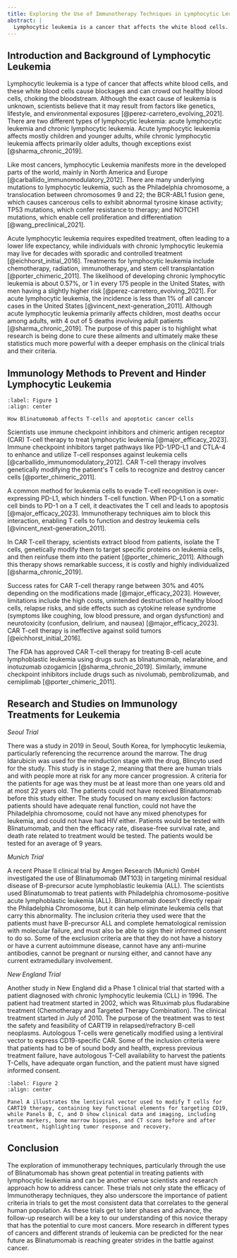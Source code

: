 ```yaml
---
title: Exploring the Use of Immunotherapy Techniques in Lymphocytic Leukemia
abstract: |
  Lymphocytic leukemia is a cancer that affects the white blood cells. It occurs when the cancerous, abnormal cells outcompete and reproduce more efficiently than the healthy cells in the body. Although there are therapies like chemotherapy and radiation, these therapies often lead to relapse or are simply not effective. Emerging Immunotherapy techniques like immune checkpoint inhibitors and chimeric antigen receptor (CAR T-cell) therapy offer a new gaze into what can be done to use the body’s own immune system to apoptotic cancer cells. This research review paper monitors advancements made in immunotherapy, highlighting clinical trials and research done in Seoul, Munich, and New England that investigate drugs like Blinatumomab and CART19 therapies. Despite great progress, there still need to be more consistent results in trials, costs need to be lowered, and the efficiency of immunotherapy needs to be muchswifter. For future research, trials on other diseases using the same techniques need to be underway, and the applications of this miracle drug need to be fully explored and pioneered. 
---
```


## Introduction and Background of Lymphocytic Leukemia

Lymphocytic leukemia is a type of cancer that affects white blood cells, and these white blood cells cause blockages and can crowd out healthy blood cells, choking the bloodstream. Although the exact cause of leukemia is unknown, scientists believe that it may result from factors like genetics, lifestyle, and environmental exposures [@perez-carretero_evolving_2021]. There are two different types of lymphocytic leukemia: acute lymphocytic leukemia and chronic lymphocytic leukemia. Acute lymphocytic leukemia affects mostly children and younger adults, while chronic lymphocytic leukemia affects primarily older adults, though exceptions exist [@sharma_chronic_2019].

Like most cancers, lymphocytic Leukemia manifests more in the developed parts of the world, mainly in North America and Europe [@carballido_immunomodulatory_2012]. There are many underlying mutations to lymphocytic leukemia, such as the Philadelphia chromosome, a translocation between chromosomes 9 and 22; the BCR-ABL1 fusion gene, which causes cancerous cells to exhibit abnormal tyrosine kinase activity; TP53 mutations, which confer resistance to therapy; and NOTCH1 mutations, which enable cell proliferation and differentiation [@wang_preclinical_2021].

Acute lymphocytic leukemia requires expedited treatment, often leading to a lower life expectancy, while individuals with chronic lymphocytic leukemia may live for decades with sporadic and controlled treatment [@eichhorst_initial_2016]. Treatments for lymphocytic leukemia include chemotherapy, radiation, immunotherapy, and stem cell transplantation [@porter_chimeric_2011]. The likelihood of developing chronic lymphocytic leukemia is about 0.57%, or 1 in every 175 people in the United States, with men having a slightly higher risk [@perez-carretero_evolving_2021]. For acute lymphocytic leukemia, the incidence is less than 1% of all cancer cases in the United States [@vincent_next-generation_2011]. Although acute lymphocytic leukemia primarily affects children, most deaths occur among adults, with 4 out of 5 deaths involving adult patients [@sharma_chronic_2019]. The purpose of this paper is to highlight what research is being done to cure these ailments and ultimately make these statistics much more powerful with a deeper emphasis on the clinical trials and their criteria. 

## Immunology Methods to Prevent and Hinder Lymphocytic Leukemia

```{figure} images/Blinatumomab MOA2.PNG
:label: Figure 1
:align: center

How Blinatumomab affects T-cells and apoptotic cancer cells
```


Scientists use immune checkpoint inhibitors and chimeric antigen receptor (CAR) T-cell therapy to treat lymphocytic leukemia [@major_efficacy_2023]. Immune checkpoint inhibitors target pathways like PD-1/PD-L1 and CTLA-4 to enhance and utilize T-cell responses against leukemia cells [@carballido_immunomodulatory_2012]. CAR T-cell therapy involves genetically modifying the patient's T cells to recognize and destroy cancer cells [@porter_chimeric_2011].

A common method for leukemia cells to evade T-cell recognition is over-expressing PD-L1, which hinders T-cell function. When PD-L1 on a somatic cell binds to PD-1 on a T cell, it deactivates the T cell and leads to apoptosis [@major_efficacy_2023]. Immunotherapy techniques aim to block this interaction, enabling T cells to function and destroy leukemia cells [@vincent_next-generation_2011].

In CAR T-cell therapy, scientists extract blood from patients, isolate the T cells, genetically modify them to target specific proteins on leukemia cells, and then reinfuse them into the patient [@porter_chimeric_2011]. Although this therapy shows remarkable success, it is costly and highly individualized [@sharma_chronic_2019].

Success rates for CAR T-cell therapy range between 30% and 40% depending on the modifications made [@major_efficacy_2023]. However, limitations include the high costs, unintended destruction of healthy blood cells, relapse risks, and side effects such as cytokine release syndrome (symptoms like coughing, low blood pressure, and organ dysfunction) and neurotoxicity (confusion, delirium, and nausea) [@major_efficacy_2023]. CAR T-cell therapy is ineffective against solid tumors [@eichhorst_initial_2016].

The FDA has approved CAR T-cell therapy for treating B-cell acute lymphoblastic leukemia using drugs such as blinatumomab, nelarabine, and inotuzumab ozogamicin [@sharma_chronic_2019]. Similarly, immune checkpoint inhibitors include drugs such as nivolumab, pembrolizumab, and cemiplimab [@porter_chimeric_2011].

## Research and Studies on Immunology Treatments for Leukemia

*Seoul Trial* 

There was a study in 2019 in Seoul, South Korea, for lymphocytic leukemia, particularly referencing the recurrence around the marrow. The drug Idarubicin was used for the reinduction stage with the drug, Blincyto used for the study. This study is in stage 2, meaning that there are human trials and with people more at risk for any more cancer progression. A criteria for the patients for age was they must be at least more than one years old and at most 22 years old. The patients could not have received Blinatumomab before this study either. The study focused on many exclusion factors: patients should have adequate renal function, could not have the Philadelphia chromosome, could not have any mixed phenotypes for leukemia, and could not have had HIV either. Patients would be tested with Blinatumomab,  and then the efficacy rate, disease-free survival rate, and death rate related to treatment would be tested. The patients would be tested for an average of 9 years. 

*Munich Trial*

A recent Phase II clinical trial by Amgen Research (Munich) GmbH investigated the use of Blinatumomab (MT103) in targeting minimal residual disease of B-precursor acute lymphoblastic leukemia (ALL). The scientists used Blinatumomab to treat patients with Philadelphia chromosome-positive acute lymphoblastic leukemia (ALL). Blinatumomab doesn't directly repair the Philadelphia Chromosome, but it can help eliminate leukemia cells that carry this abnormality. The inclusion criteria they used were that the patients must have B-precursor ALL and complete hematological remission with molecular failure, and must also be able to sign their informed consent to do so. Some of the exclusion criteria are that they do not have a history or have a current autoimmune disease, cannot have any anti-murine antibodies, cannot be pregnant or nursing either, and cannot have any current extramedullary involvement.

*New England Trial*

Another study in New England did a Phase 1 clinical trial that started with a patient diagnosed with chronic lymphocytic leukemia (CLL) in 1996. The patient had treatment started in 2002, which was Rituximab plus fludarabine treatment (Chemotherapy and Targeted Therapy Combination). The clinical treatment started in July of 2010. The purpose of the treatment was to test the safety and feasibility of CART19 in relapsed/refractory B-cell neoplasms. Autologous T-cells were genetically modified using a lentiviral vector to express CD19-specific CAR. Some of the inclusion criteria were that patients had to be of sound body and health, express previous treatment failure, have autologous T-Cell availability to harvest the patients T-Cells, have adequate organ function, and the patient must have signed informed consent. 

```{figure} images/nejmoa1103849_f1.jpg
:label: Figure 2
:align: center

Panel A illustrates the lentiviral vector used to modify T cells for CART19 therapy, containing key functional elements for targeting CD19, while Panels B, C, and D show clinical data and imaging, including serum markers, bone marrow biopsies, and CT scans before and after treatment, highlighting tumor response and recovery.
```

## Conclusion

The exploration of immunotherapy techniques, particularly through the use of Blinatumomab has shown great potential in treating patients with lymphocytic leukemia and can be another venue scientists and research approach how to address cancer. These trials not only state the efficacy of Immunotherapy techniques, they also underscore the importance of patient criteria in trials to get the most consistent data that correlates to the general human population. As these trials get to later phases and advance, the follow-up research will be a key to our understanding of this novice therapy that has the potential to cure most cancers. More research in different types of cancers and different strands of leukemia can be predicted for the near future as Blinatumomab is reaching greater strides in the battle against cancer. 

